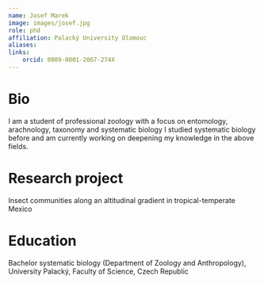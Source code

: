 ```yaml
---
name: Josef Marek 
image: images/josef.jpg
role: phd
affiliation: Palacký University Olomouc
aliases:
links:
    orcid: 0009-0001-2067-274X 
---
```


# Bio

I am a student of professional zoology with a focus on entomology, arachnology, taxonomy and systematic biology I studied systematic biology before and am currently working on deepening my knowledge in the above fields.

# Research project

Insect communities along an altitudinal gradient in tropical-temperate Mexico

# Education


Bachelor systematic biology (Department of Zoology and Anthropology), University Palacký, Faculty of Science, Czech Republic

